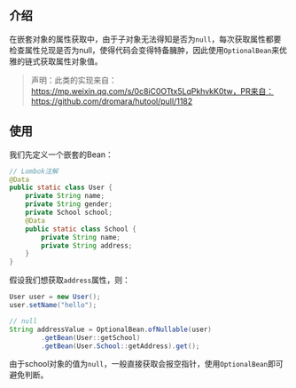 ## 介绍

在嵌套对象的属性获取中，由于子对象无法得知是否为`null`，每次获取属性都要检查属性兑现是否为null，使得代码会变得特备臃肿，因此使用`OptionalBean`来优雅的链式获取属性对象值。

> 声明：此类的实现来自：https://mp.weixin.qq.com/s/0c8iC0OTtx5LqPkhvkK0tw，PR来自：https://github.com/dromara/hutool/pull/1182

## 使用

我们先定义一个嵌套的Bean：

```java
// Lombok注解
@Data
public static class User {
	private String name;
	private String gender;
	private School school;
	@Data
	public static class School {
		private String name;
		private String address;
	}
}
```

假设我们想获取`address`属性，则：

```java
User user = new User();
user.setName("hello");

// null
String addressValue = OptionalBean.ofNullable(user)
		.getBean(User::getSchool)
		.getBean(User.School::getAddress).get();
```

由于school对象的值为`null`，一般直接获取会报空指针，使用`OptionalBean`即可避免判断。